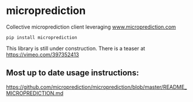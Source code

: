 # microprediction

Collective microprediction client leveraging www.microprediction.com 

    pip install microprediction 
    
This library is still under construction. There is a teaser at https://vimeo.com/397352413

## Most up to date usage instructions:

https://github.com/microprediction/microprediction/blob/master/README_MICROPREDICTION.md